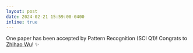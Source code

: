 ```yaml
---
layout: post
date: 2024-02-21 15:59:00-0400
inline: true
---
```


One paper has been accepted by Pattern Recognition (SCI Q1)! Congrats to [Zhihao Wu](https://zhihaowu99.github.io/)! :sparkles:
